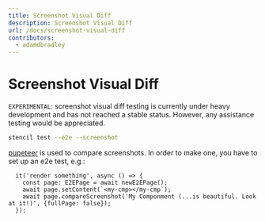 ```yaml
---
title: Screenshot Visual Diff
description: Screenshot Visual Diff
url: /docs/screenshot-visual-diff
contributors:
  - adamdbradley
---
```


# Screenshot Visual Diff

`EXPERIMENTAL`: screenshot visual diff testing is currently under heavy development and has not reached a stable status. However, any assistance testing would be appreciated.

```bash
stencil test --e2e --screenshot
```

[pupeteer](https://github.com/GoogleChrome/puppeteer) is used to compare screenshots. In order to make one, you have to set up an e2e test, e.g.:
```
  it('render something', async () => {
    const page: E2EPage = await newE2EPage();
    await page.setContent(`<my-cmp></my-cmp`);
    await page.compareScreenshot('My Componment (...is beautiful. Look at it!)', {fullPage: false});
  });
```
